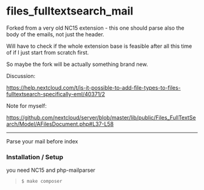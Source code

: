 # files_fulltextsearch_mail

Forked from a very old NC15 extension - this one should parse also the body of the emails, not just the header.

Will have to check if the whole extension base is feasible after all this time of if I just start from scratch first.

So maybe the fork will be actually something brand new.

Discussion:

https://help.nextcloud.com/t/is-it-possible-to-add-file-types-to-files-fulltextsearch-specifically-eml/40371/2

Note for myself:

https://github.com/nextcloud/server/blob/master/lib/public/Files_FullTextSearch/Model/AFilesDocument.php#L37-L58

----

Parse your mail before index

### Installation / Setup

you need NC15 and php-mailparser

>     $ make composer

